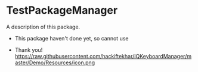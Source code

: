 # TestPackageManager

A description of this package.

* This package haven't done yet, so cannot use 

* Thank you!
https://raw.githubusercontent.com/hackiftekhar/IQKeyboardManager/master/Demo/Resources/icon.png
